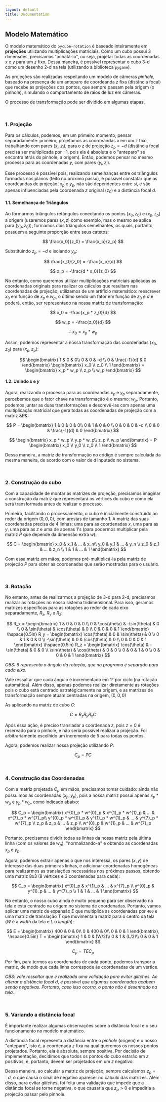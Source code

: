 ```yaml
---
layout: default
title: Documentation
---
```


## Modelo Matemático

O modelo matemático do `pycube-rotation` é baseado inteiramente em **projeções** utilizando multiplicações matriciais. Como um cubo possui 3 dimensões, precisamos "achatá-lo", ou seja, projetar todas as coordenadas $x$ e $y$ para um $z$ fixo. Dessa maneira, é possível representar o cubo 3-d como um desenho 2-d na tela (utilizando a biblioteca `pygame`).

As projeções são realizadas respeitando um modelo de câmeras *pinhole*, baseado na presença de um anteparo de coordeanda $z$ fixa (distância focal) que recebe as projeções dos pontos, que sempre passam pela origem (o pinhole), simulando o comportamento de raios de luz em câmeras.

O processo de transformação pode ser dividido em algumas etapas.

<br/>

### 1. Projeção

Para os cálculos, podemos, em um primeiro momento, pensar separadamente: primeiro, projetamos as coordeandas $x$ em um $z$ fixo, trabalhando com pares $(x_i, z_i)$, para o z de projeção $z_p = -d$ (distância focal precisa ser multiplicada por $-1$, pois ela é absoluta e o "anteparo" se encontra atrás do pinhole, a origem). Então, podemos pensar no mesmo processo para as coordenadas $y$, com pares $(y_i, z_i)$. 

Esse processo é possível pois, realizando semelhanças entre os triângulos formados nos planos (feito no próximo passo), é possível constatar que as coordeandas de projeção, $x_p$ e $y_p$, não são dependentes entre si, e são apenas influenciadas pela coordenada $z$ original ($z_0$) e a distância focal $d$.

#### 1.1. Semelhança de Triângulos

Ao formarmos triângulos retângulos conectando os pontos $(x_0, z_0)$ e $(x_p, z_p)$ a origem (usaremos pares $(x, z)$ como exemplo, mas o mesmo se aplica para $(y_0, z_0)$), formamos dois triângulos semelhantes, os quais, portanto, possuem a seguinte proporção entre seus catetos:

$$  
\frac{x_0}{z_0} = \frac{x_p}{z_p}
$$

Substituindo $z_p = -d$ e isolando $y_p$:

$$
\frac{x_0}{z_0} = -\frac{x_p}{d}  
$$

$$
x_p = -\frac{d * x_0}{z_0}
$$

No entanto, como queremos utilizar multiplicações matriciais aplicadas as coordenadas originais para realizar os cálculos que resultam nas coordenadas de projeção, utilizamos de um artifício matemático: reescrever $x_0$ em função de $x_p$ e $w_p$, o último sendo um fator em função de $z_0$ e $d$ e poderá, então, ser representado na nossa matriz de transformação:

$$
x_0 = -\frac{x_p * z_0}{d}
$$

$$
w_p = -\frac{z_0}{d}
$$

$$
\therefore x_0 = x_p * w_p
$$

Assim, podemos representar a nossa transformação das coordenadas $(x_0, z_0)$ para $(x_p, z_p)$:

$$
\begin{bmatrix}
1 & 0 & 0\\
0 & 0 & -d \\
0 & \frac{-1}{d} & 0
\end{bmatrix}
\begin{bmatrix}
x_0 \\
z_0 \\
1
\end{bmatrix} = 
\begin{bmatrix}
x_p * w_p \\
z_p \\
w_p
\end{bmatrix}
$$

#### 1.2. Unindo $x$ e $y$

Agora, realizando o processo para as coordeandas $x_p$ e $y_p$ separadamente, percebemos que o fator chave na transformação é o mesmo: $w_p$. Portanto, podemos juntar as duas transformações e descrevê-las com apenas uma multiplicação matricial que gera todas as coordenadas de projeção com a matriz &P&:

$$
P = \begin{bmatrix}
1 & 0 & 0 & 0\\
0 & 1 & 0 & 0 \\
0 & 0 & 0 & -d \\
0 & 0 & \frac{-1}{d} & 0
\end{bmatrix}
$$

$$
\begin{bmatrix}
x_p * w_p \\
y_p * w_p\\
z_p \\
w_p
\end{bmatrix} = P
\begin{bmatrix}
x_0 \\
y_0 \\
z_0 \\
1
\end{bmatrix}
$$

Dessa maneira, a matriz de transformação no código é sempre calculada da mesma maneira, de acordo com o valor de $d$ inputado no sistema.

<br/>

### 2. Construção do cubo

Com a capacidade de montar as matrizes de projeção, precisamos imaginar a construção da matriz que representará os vértices do cubo e como ela será transformada antes de realizar o processo.

Primeiro, facilitando o processamento, o cubo é inicialmente construído ao redor da origem $(0, 0, 0)$, com arestas de tamanho 1. A matriz das suas coordenadas precisa de 4 linhas: uma para as coordenadas $x$, uma para as $y$, uma para as $z$ e uma de apenas 1's (para podermos multiplicar pela matriz $P$ que depende da dimensão extra $w$):

$$
C = \begin{bmatrix}
x_0 & x_1 & ... & x_n\\
y_0 & y_1 & ... & y_n \\
z_0 & z_1 & ... & z_n \\
1 & 1 & ... & 1
\end{bmatrix}
$$

Com essa matriz em mãos, podemos pré-multiplicá-la pela matriz de projeção $P$ para obter as coordenadas que serão mostradas para o usuário.

<br/>

### 3. Rotação

No entanto, antes de realizarmos a projeção de 3-d para 2-d, precisamos realizar as rotações no nosso sistema tridimensional. Para isso, geramos matrizes específicas para as rotações ao redor de cada eixo separadamente, $R_x$, $R_y$ e $R_z$:

$$
R_x = \begin{bmatrix}
1 & 0 & 0 & 0 \\
0 & \cos(\theta) & -\sin(\theta) & 0 \\
0 & \sin(\theta) & \cos(\theta) & 0 \\
0 & 0 & 0 & 1
\end{bmatrix}
\hspace{0.5in}
R_y = \begin{bmatrix}
\cos(\theta) & 0 & \sin(\theta) & 0 \\
0 & 1 & 0 & 0 \\
-\sin(\theta) & 0 & \cos(\theta) & 0 \\
0 & 0 & 0 & 1
\end{bmatrix}
\hspace{0.5in}
R_z = \begin{bmatrix}
\cos(\theta) & - \sin(\theta) & 0 & 0 \\
\sin(\theta) & \cos(\theta) & 0 & 0 \\
0 & 0 & 1 & 0 \\
0 & 0 & 0 & 1
\end{bmatrix}
$$

*OBS:* $\theta$ *representa o ângulo da rotação, que no programa é separado para cada eixo.*

Vale ressaltar que cada ângulo é incrementado em 1° por ciclo (na rotação automática). Além disso, apenas podemos realizar diretamente as rotações pois o cubo está centrado estratégicamente na origem, e as matrizes de transformação sempre atuam centradas na origem, $(0, 0, 0)$

As aplicando na matriz de cubo $C$:

$$
C = R_z R_y R_x C
$$

Após essa ação, é preciso transladar a coordenada $z$, pois $z = 0$ é reservado para o pinhole, e não seria possível realizar a projeção. Foi arbitrariamente escolhido um incremento de 5 para todas os pontos.

Agora, podemos realizar nossa projeção utilizando $P$:

$$
C_p = PC
$$

<br/>

### 4. Construção das Coordenadas

Com a matriz projetada $C_p$ em mãos, precisamos tomar cuidado: ainda não possuimos as coordenadas $(x_p, y_p)$, pois a nossa matriz possui apenas $x_p * w_p$ e $y_p * w_p$, como indicado abaixo:

$$
C_p = \begin{bmatrix}
x^{0}_p * w^{0}_p & x^{1}_p * w^{1}_p & ... & x^{7}_p * w^{7}_p\\
y^{0}_p * w^{0}_p & y^{1}_p * w^{1}_p & ... & y^{7}_p * w^{7}_p \\
z_p & z_p & ... & z_p \\
w^{0}_p & w^{1}_p & ... & w^{7}_p
\end{bmatrix}
$$

Portanto, precisamos dividir todas as linhas da nossa matriz pela última linha (com os valores de $w_p$), "normalizando-a" e obtendo as coordenadas $x_p$ e $y_p$.

Agora, podemos extrair apenas o que nos interessa, os pares $(x, y)$ de interesse das duas primeiras linhas, e adicionar coordenadas homogêneas para realizarmos as translações necessárias nos próximos passos, obtendo uma matriz $8x3$ (8 vértices e 3 coordenadas para cada):

$$
C_p = \begin{bmatrix}
x^{0}_p & x^{1}_p & ... & x^{7}_p \\
y^{0}_p & y^{1}_p & ... & y^{7}_p \\
1 & 1 & ... & 1
\end{bmatrix}
$$

No entanto, o nosso cubo ainda é muito pequeno para ser observado na tela e está centrado na origem no sistema de coordenadas. Portanto, vamos aplicar uma matriz de expansão $E$ que multiplica as coordenadas por `400` e uma matriz de translação $T$ que movimenta a matriz para o centro da tela ($W$ é a *width* da tela e $L$ o *length*):

$$
E = \begin{bmatrix}
400 & 0 & 0\\
0 & 400 & 0\\
0 & 0 & 1
\end{bmatrix},
\hspace{0.5in}
T = \begin{bmatrix}
1 & 0 & (W/2)\\
0 & 1 & (L/2)\\
0 & 0 & 1
\end{bmatrix}
$$  

$$
C_p = T E C_p
$$

Por fim, para termos as coordenadas de cada ponto, podemos transpor a matriz, de modo que cada linha correspode às coordenadas de um vértice.

*OBS: vale ressaltar que é realizada uma validação para evitar glitches. Ao alterar a distância focal* $d$, *é possível que algumas coordenadas acabem sendo negativas. Portanto, caso isso ocorra, o ponto não é desenhado na tela.*

<br/>

### 5. Variando a distância focal

É importante realizar algumas observações sobre a distância focal e o seu funcionamento no modelo matemático. 

A distância focal representa a distância entre o *pinhole* (origem) e o nosso "anteparo", isto é, a coordenada $z$ fixa na qual queremos os nossos pontos projetados. Portanto, ela é absoluta, sempre positiva. Por decisão de implementação, decidimos que todos os pontos do cubo estarão em $z$ positivos, e, portanto, devem ser projetados em um $z$ negativo. 

Dessa maneira, ao calcular a matriz de projeção, sempre calculamos $z_p = -d$, o que causa o sinal de negativo aparecer no cálculo das matrizes. Além disso, para evitar *glitches*, foi feita uma validação que impede que a distância focal se torne negativa, o que causaria que $z_p > 0$ e impediria a projeção passar pelo pinhole.